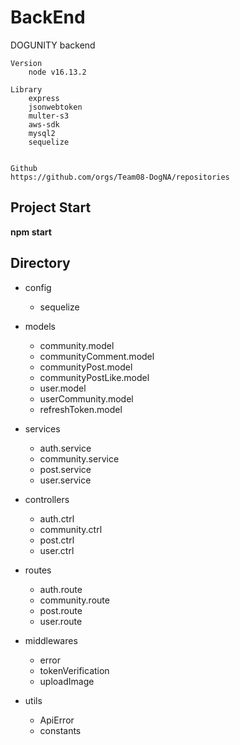 # BackEnd

DOGUNITY backend

```
Version
    node v16.13.2

Library
    express
    jsonwebtoken
    multer-s3
    aws-sdk
    mysql2
    sequelize
    
    
Github
https://github.com/orgs/Team08-DogNA/repositories
```

## Project Start

**npm start**

## Directory

- config

  - sequelize

- models

  - community.model
  - communityComment.model
  - communityPost.model
  - communityPostLike.model
  - user.model
  - userCommunity.model
  - refreshToken.model
  
- services

  - auth.service
  - community.service
  - post.service
  - user.service
  
- controllers

  - auth.ctrl
  - community.ctrl
  - post.ctrl
  - user.ctrl
  
- routes

  - auth.route
  - community.route
  - post.route
  - user.route

- middlewares
  
  - error
  - tokenVerification
  - uploadImage

- utils

  - ApiError
  - constants

